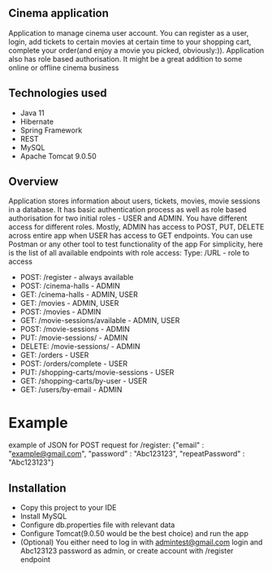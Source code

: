 ﻿## Cinema application
Application to manage cinema user account. You can register as a user, login, add tickets to certain movies at certain time to your shopping cart, 
complete your order(and enjoy a movie you picked, obviously:)). Application also has role based authorisation. It might be a great addition to some online or offline cinema business 

## Technologies used
- Java 11
- Hibernate
- Spring Framework
- REST
- MySQL
- Apache Tomcat 9.0.50

## Overview
Application stores information about users, tickets, movies, movie sessions in a database. It has basic authentication process as well as role based authorisation for two initial roles - USER and ADMIN.
You have different access for different roles. Mostly, ADMIN has access to POST, PUT, DELETE across entire app when USER has access to GET endpoints.
You can use Postman or any other tool to test functionality of the app
For simplicity, here is the list of all available endpoints with role access:
Type: /URL - role to access      
- POST: /register - always available
- POST: /cinema-halls - ADMIN
- GET: /cinema-halls - ADMIN, USER
- GET: /movies - ADMIN, USER
- POST: /movies - ADMIN
- GET: /movie-sessions/available - ADMIN, USER
- POST: /movie-sessions - ADMIN
- PUT: /movie-sessions/ - ADMIN
- DELETE: /movie-sessions/ - ADMIN
- GET: /orders - USER
- POST: /orders/complete - USER
- PUT: /shopping-carts/movie-sessions - USER
- GET: /shopping-carts/by-user - USER
- GET: /users/by-email - ADMIN

# Example
example of JSON for POST request for /register:
{"email" : "example@gmail.com", "password" : "Abc123123", "repeatPassword" : "Abc123123"}

## Installation
- Copy this project to your IDE
- Install MySQL
- Configure db.properties file with relevant data
- Configure Tomcat(9.0.50 would be the best choice) and run the app
- (Optional) You either need to log in with admintest@gmail.com login and Abc123123 password as admin, or create account with /register endpoint
